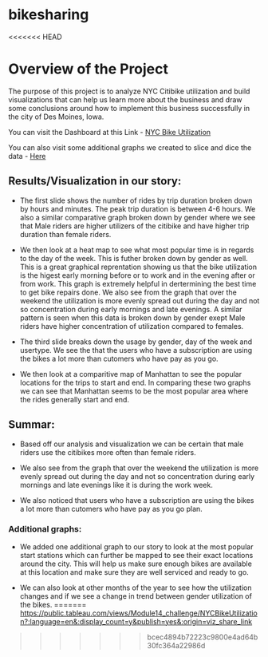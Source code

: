 # bikesharing

<<<<<<< HEAD
# Overview of the Project

The purpose of this project is to analyze NYC Citibike utilization and build visualizations that can help us learn more about the business and draw some conclusions around how to implement this business successfully in the city of Des Moines, Iowa. 

You can visit the Dashboard at this Link - [NYC Bike Utilization](https://public.tableau.com/shared/SZ8SDJHDP?:display_count=y&:origin=viz_share_link)

You can also visit some additional graphs we created to slice and dice the data - [Here](https://public.tableau.com/views/Book1_16110748737800/NYCCitiBike?:language=en&:display_count=y&:origin=viz_share_link)


## Results/Visualization in our story:

- The first slide shows the number of rides by trip duration broken down by hours and minutes. The peak trip duration is between 4-6 hours. We also a similar comparative graph broken down by gender where we see that Male riders are higher utilizers of the citibike and have higher trip duration than female riders.

- We then look at a heat map to see what most popular time is in regards to the day of the week. This is futher broken down by gender as well. This is a great graphical reprentation showing us that the bike utilization is the higest early morning before or to work and in the evening after or from work. This graph is extremely helpful in dertermining the best time to get bike repairs done. We also see from the graph that over the weekend the utilization is more evenly spread out during the day and not so concentration during early mornings and late evenings. A similar pattern is seen when this data is broken down by gender exept Male riders have higher concentration of utilization compared to females. 

- The third slide breaks down the usage by gender, day of the week and usertype. We see the that the users who have a subscription are using the bikes a lot more than cutomers who have pay as you go.

- We then look at a comparitive map of Manhattan to see the popular locations for the trips to start and end. In comparing these two graphs we can see that Manhattan seems to be the most popular area where the rides generally start and end.

## Summar:

- Based off our analysis and visualization we can be certain that male riders use the citibikes more often than female riders. 

- We also see from the graph that over the weekend the utilization is more evenly spread out during the day and not so concentration during early mornings and late evenings like it is during the work week.

- We also noticed that users who have a subscription are using the bikes a lot more than cutomers who have pay as you go plan.

### Additional graphs:

- We added one additional graph to our story to look at the most popular start stations which can further be mapped to see their exact locations around the city. This will help us make sure enough bikes are available at this location and make sure they are well serviced and ready to go.

- We can also look at other months of the year to see how the utilization changes and if we see a change in trend between gender utilization of the bikes. 
=======
https://public.tableau.com/views/Module14_challenge/NYCBikeUtilization?:language=en&:display_count=y&publish=yes&:origin=viz_share_link
>>>>>>> bcec4894b72223c9800e4ad64b30fc364a22986d
